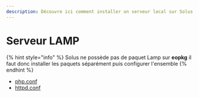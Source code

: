 ```yaml
---
description: Découvre ici comment installer un serveur local sur Solus
---
```


# Serveur LAMP

{% hint style="info" %}
Solus ne possède pas de paquet Lamp sur **eopkg** il faut donc installer les paquets séparément puis configurer l'ensemble
{% endhint %}

* [php.conf](php.md)
* [httpd.conf](httpd.md)



